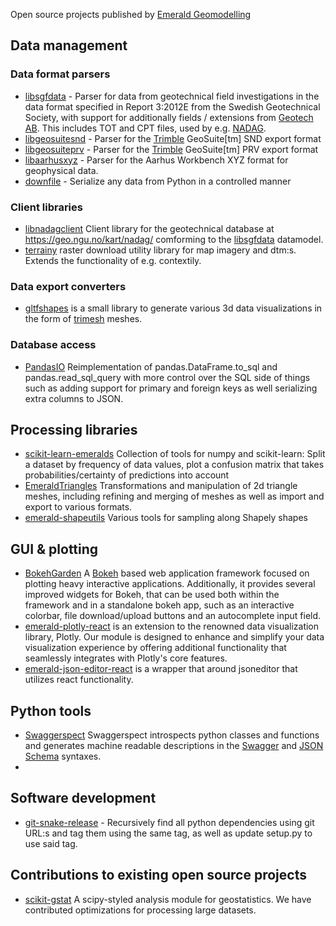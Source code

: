Open source projects published by [Emerald Geomodelling](https://www.emerald-geomodelling.com/)

## Data management
### Data format parsers

* [libsgfdata](https://github.com/emerald-geomodelling/libsgfdata) - Parser for data from geotechnical field investigations in the data format specified in Report 3:2012E from the Swedish Geotechnical Society, with support for additionally fields / extensions from [Geotech AB](https://static1.squarespace.com/static/565c5cc1e4b05079e4c0fcfb/t/587c984bbf629abac09d265f/1484560476906/6-SWE-CPT-LOG-v5.xx.pdf). This includes TOT and CPT files, used by e.g. [NADAG](http://geo.ngu.no/kart/nadag/). 
* [libgeosuitesnd](https://github.com/emerald-geomodelling/libgeosuitesnd) - Parser for the [Trimble](https://www.trimble.com/) GeoSuite[tm] SND export format
* [libgeosuiteprv](https://github.com/emerald-geomodelling/libgeosuiteprv) - Parser for the [Trimble](https://www.trimble.com/) GeoSuite[tm] PRV export format
* [libaarhusxyz](https://github.com/emerald-geomodelling/libaarhusxyz) - Parser for the Aarhus Workbench XYZ format for geophysical data.
* [downfile](https://github.com/emerald-geomodelling/downfile) - Serialize any data from Python in a controlled manner

### Client libraries
* [libnadagclient](https://github.com/emerald-geomodelling/libnadagclient) Client library for the geotechnical database at https://geo.ngu.no/kart/nadag/ comforming to the [libsgfdata](https://github.com/emerald-geomodelling/libsgfdata) datamodel.
* [terrainy](https://github.com/emerald-geomodelling/terrainy) raster download utility library for map imagery and dtm:s. Extends the functionality of e.g. contextily.

### Data export converters

* [gltfshapes](https://github.com/emerald-geomodelling/gltfshapes) is a small library to generate various 3d data
visualizations in the form of [trimesh](https://trimsh.org/) meshes.

### Database access
* [PandasIO](https://github.com/emerald-geomodelling/PandasIO) Reimplementation of pandas.DataFrame.to_sql and pandas.read_sql_query with more control over the SQL side of things such as adding support for primary and foreign keys as well serializing extra columns to JSON.


## Processing libraries
* [scikit-learn-emeralds](https://github.com/emerald-geomodelling/scikit-learn-emeralds) Collection of tools for numpy and scikit-learn:  Split a dataset by frequency of data values, plot a confusion matrix that takes probabilities/certainty of predictions into account
* [EmeraldTriangles](https://github.com/emerald-geomodelling/EmeraldTriangles) Transformations and manipulation of 2d triangle meshes, including refining and merging of meshes as well as import and export to various formats.
* [emerald-shapeutils](https://github.com/emerald-geomodelling/emerald-shapeutils) Various tools for sampling along Shapely shapes

## GUI & plotting
* [BokehGarden](https://github.com/emerald-geomodelling/BokehGarden) A [Bokeh](https://bokeh.org/) based web application
framework focused on plotting heavy interactive applications. Additionally, it provides several improved widgets for Bokeh, that can
be used both within the framework and in a standalone bokeh app, such as an interactive colorbar, file download/upload buttons and an autocomplete input field.
* [emerald-plotly-react](https://github.com/emerald-geomodelling/emerald-plotly-react) is an extension to the renowned data visualization library, Plotly. Our module is designed to enhance and simplify your data visualization experience by offering additional functionality that seamlessly integrates with Plotly's core features.
* [emerald-json-editor-react](https://github.com/emerald-geomodelling/emerald-json-editor-react) is a wrapper that around jsoneditor that utilizes react functionality.

## Python tools

* [Swaggerspect](https://github.com/emerald-geomodelling/swaggerspect) Swaggerspect introspects python classes and functions and generates machine readable descriptions in the [Swagger](https://swagger.io/specification/) and [JSON Schema](https://json-schema.org/) syntaxes.
* 

## Software development

* [git-snake-release](https://github.com/emerald-geomodelling/git-snake-release) - Recursively find all python dependencies using git URL:s and tag them using the same tag, as well as update setup.py to use said tag.

## Contributions to existing open source projects

* [scikit-gstat](https://github.com/mmaelicke/scikit-gstat) A scipy-styled analysis module for geostatistics. We have contributed optimizations for processing large datasets.
